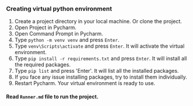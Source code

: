 ### Creating virtual python environment
1. Create a project directory in your local machine. Or clone the project.
2. Open Project in Pycharm.
3. Open Command Prompt in Pycharm.
4. Type `python -m venv venv` and press `Enter`.
5. Type `venv\Scripts\activate` and press `Enter`. It will activate the virtual environment.
6. Type `pip install -r requirements.txt` and press `Enter`. It will install all the required packages.
7. Type `pip list` and press 'Enter'. It will list all the installed packages.
8. If you face any issue installing packages, try to install them individually.
9. Restart Pycharm. Your virtual environment is ready to use.

#### Read `Runner.md` file to run the project.